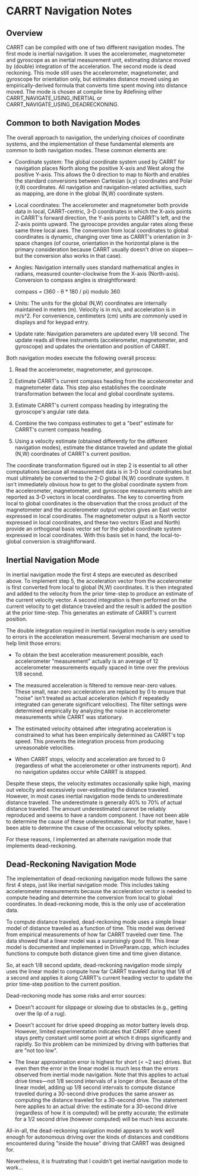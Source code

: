 # CARRT Navigation Notes


## Overview

CARRT can be compiled with one of two different navigation modes. The first mode
is inertial navigation. It uses the accelerometer, magnetometer and gyroscope as
an inertial measurement unit, estimating distance moved by (double)
integration of the acceleration.  The second mode is dead reckoning.  This mode
still uses the accelerometer, magnetometer, and gyroscope for orientation only,
but estimates distance moved using an empirically-derived formula that
converts time spent moving into distance moved.  The mode is chosen at compile time by
#defining either CARRT_NAVIGATE_USING_INERTIAL or
CARRT_NAVIGATE_USING_DEADRECKONING.


## Common to both Navigation Modes

The overall approach to navigation, the underlying choices of coordinate systems, and the implementation of
these fundamental elements are common to both navigation modes.  These common elements are:

* Coordinate system: The global coordinate system used by CARRT for navigation places North along the
positive X-axis and West along the positive Y-axis.  This allows the 0 direction to map to North and
enables the standard conversions between Cartesian (x,y) coordinates and Polar (r,&theta;) coordinates.
All navigation and navigation-related activities, such as mapping, are done in the global (N,W) coordinate
system.

* Local coordinates: The accelerometer and magnetometer both provide data in local, CARRT-centric,
3-D coordinates in which the X-axis points in CARRT's forward direction, the Y-axis points
to CARRT's left, and the Z-axis points upward.  The gyroscope provides angular rates along these same
three local axes. The conversion from local coordinates to global coordinates is dynamic, changing
over time as CARRT's orientation in 3-space changes (of course, orientation in the horizontal plane is
the primary consideration because CARRT usually doesn't drive on slopes&mdash;but the conversion
also works in that case).

* Angles: Navigation internally uses standard mathematical angles in radians, measured counter-clockwise
from the X-axis (North-axis). Conversion to compass angles is straightforward:

    compass = (360 - &theta; * 180 / pi) modulo 360

* Units: The units for the global (N,W) coordinates are internally maintained in meters (m).  Velocity is in
m/s, and acceleration is in m/s^2.  For convenience, centimeters (cm) units are commonly used in displays and
for keypad entry.

* Update rate: Navigation parameters are updated every 1/8 second.  The update reads all three instruments
(accelerometer, magnetometer, and gyroscope) and updates the orientation and position of CARRT.


Both navigation modes execute the following overall process:

1. Read the accelerometer, magnetometer, and gyroscope.

2. Estimate CARRT's current compass heading from the accelerometer and magnetometer data.  This step
also establishes the coordinate transformation between the local and global coordinate systems.

3. Estimate CARRT's current compass heading by integrating the gyroscope's angular rate data.

4. Combine the two compass estimates to get a "best" estimate for CARRT's current compass heading.

5. Using a velocity estimate (obtained differently for the different navigation modes), estimate
the distance traveled and update the global (N,W) coordinates of CARRT's current position.


The coordinate transformation figured out in step 2 is essential to all other
computations because all measurement data is in 3-D local coordinates but
must ultimately be converted to the 2-D global (N,W)
coordinate system. It isn't immediately obvious how to get to the global
coordinate system from the accelerometer, magnetometer, and gyroscope
measurements which are reported  as 3-D vectors in local coordinates.  The key to
converting from local to global coordinates is the observation that the cross
product of the magnetometer and the accelerometer output vectors gives an East
vector expressed in local coordinates.  The magnetometer output is a North
vector expressed in local coordinates, and these two vectors (East and North)
provide an orthogonal basis vector set for the global coordinate system expressed
in local coordinates.  With this basis set in hand, the local-to-global conversion
is straightforward.


## Inertial Navigation Mode

In inertial navigation mode the first 4 steps are executed as described above.
To implement step 5, the acceleration vector from the accelerometer is first
converted from local to global (N,W) coordinates. It is then integrated and
added to the velocity from the prior time-step to produce an estimate of the
current velocity vector.  A second integration is then performed on the current
velocity to get distance traveled and the result is added the position at the
prior time-step.  This generates an estimate of CARRT's current position.

The double integration required in inertial navigation mode is very sensitive
to errors in the acceleration measurement.  Several mechanism are used to help
limit those errors:

* To obtain the best acceleration measurement possible, each accelerometer "measurement" actually is an
average of 12 accelerometer measurements equally spaced in time over the previous 1/8 second.

* The measured acceleration is filtered to remove near-zero values. These small, near-zero accelerations are
replaced by 0 to ensure that "noise" isn't treated as actual acceleration (which if repeatedly integrated
can generate significant velocities).  The filter settings were determined empirically by analyzing the
noise in accelerometer measurements while CARRT was stationary.

* The estimated velocity obtained after integrating acceleration is constrained to what has been empirically
determined as CARRT's top speed.  This prevents the integration process from producing unreasonable velocities.

* When CARRT stops, velocity and acceleration are forced to 0 (regardless of what the accelerometer or other
instruments report).  And no navigation updates occur while CARRT is stopped.

Despite these steps, the velocity estimates occasionally spike high, maxing out velocity and excessively
over-estimating the distance traveled.  However, in most cases inertial navigation mode tends to underestimate
distance traveled.  The underestimate is generally 40% to 70% of actual distance traveled. The amount
underestimated cannot be reliably reproduced and seems to have a random component.  I have not been able to
determine the cause of these underestimates.  Nor, for that matter, have I been able to determine the cause of
the occasional velocity spikes.

For these reasons, I implemented an alternate navigation mode that implements dead-reckoning.


## Dead-Reckoning Navigation Mode

The implementation of dead-reckoning navigation mode follows the same first 4 steps, just like inertial
navigation mode.  This includes taking accelerometer measurements because the acceleration vector is needed
to compute heading and determine the conversion from local to global coordinates.  In dead-reckoning mode,
this is the only use of  acceleration data.

To compute distance traveled, dead-reckoning mode uses a simple linear model of distance traveled as a
function of time.  This model was derived from empirical measurements of how far CARRT traveled over time. The
data showed that a linear model was a surprisingly good fit. This linear model is documented and implemented
in DriveParam.cpp, which includes functions to compute both distance given time and time given distance.

So, at each 1/8 second update,  dead-reckoning navigation mode simply uses the linear model to
compute how far CARRT traveled during that 1/8 of a second and applies it along CARRT's current heading
vector to update the prior time-step position to the current position.

Dead-reckoning mode has some risks and error sources:

* Doesn't account for slippage or slowing due to obstacles (e.g., getting over the lip of a rug).

* Doesn't account for drive speed dropping as motor battery levels drop. However, limited experimentation
indicates that CARRT drive speed stays pretty constant until some point at which it drops significantly and
rapidly.  So this problem can be minimized by driving with batteries that are "not too low".

* The linear approximation error is highest for short (< ~2 sec) drives.  But even then the error in the linear
model is much less than the errors observed from inertial mode navigation.  Note that this applies to actual
drive times&mdash;not 1/8 second intervals of a longer drive.  Because of the linear model, adding up 1/8 second
intervals to compute distance traveled during a 30-second drive produces the same answer as computing the
distance traveled for a 30-second drive. The statement here applies to an actual drive: the estimate for a 30-second
drive (regardless of how it is computed) will be pretty accurate; the estimate for a 1/2 second drive (however computed)
will be much less accurate.

All-in-all, the dead-reckoning navigation model appears to work well enough for autonomous driving over the kinds
of distances and conditions encountered during "inside the house" driving that CARRT was designed for.

Nevertheless, it is frustrating that I couldn't get inertial navigation mode to work...
